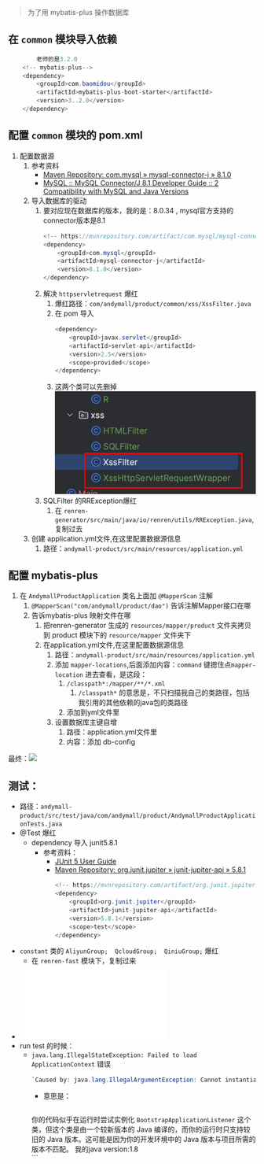 > 为了用	mybatis-plus 操作数据库

## 在 `common` 模块导入依赖
```java
		老师的是3.2.0
	<!-- mybatis-plus-->  
	<dependency>  
		<groupId>com.baomidou</groupId>  
		<artifactId>mybatis-plus-boot-starter</artifactId>  
		<version>3..2.0</version>  
	</dependency>
```

## 配置 `common` 模块的 pom.xml
1. 配置数据源
	1. 参考资料
		- [Maven Repository: com.mysql » mysql-connector-j » 8.1.0](https://mvnrepository.com/artifact/com.mysql/mysql-connector-j/8.1.0)
		- [MySQL :: MySQL Connector/J 8.1 Developer Guide :: 2 Compatibility with MySQL and Java Versions](https://dev.mysql.com/doc/connector-j/8.1/en/connector-j-versions.html)
	2. 导入数据库的驱动
		  1.  要对应现在数据库的版本，我的是：8.0.34 , mysql官方支持的connector版本是8.1
				```java
				<!-- https://mvnrepository.com/artifact/com.mysql/mysql-connector-j -->
				<dependency>
					<groupId>com.mysql</groupId>
					<artifactId>mysql-connector-j</artifactId>
					<version>8.1.0</version>
				</dependency>
				```
		1. 解决 `httpservletrequest` 爆红
			1. 爆红路径：`com/andymall/product/common/xss/XssFilter.java`
			2. 在 pom 导入
				```java
				<dependency>  
					<groupId>javax.servlet</groupId>  
					<artifactId>servlet-api</artifactId>  
					<version>2.5</version>  
					<scope>provided</scope>
				</dependency>
				```
			1. 这两个类可以先删掉
				![](Pasted%20image%2020230830171424.png)
		3. SQLFilter 的RRException爆红
			1. 在 `renren-generator/src/main/java/io/renren/utils/RRException.java`,复制过去
	3. 创建 application.yml文件,在这里配置数据源信息
		1. 路径：`andymall-product/src/main/resources/application.yml`
## 配置 mybatis-plus 

1. 在 `AndymallProductApplication` 类名上面加 `@MapperScan` 注解
	1. `@MapperScan("com/andymall/product/dao")` 告诉注解Mapper接口在哪
	2. 告诉mybatis-plus 映射文件在哪
		1. 把renren-generator 生成的 `resources/mapper/product` 文件夹拷贝到 product 模块下的 `resource/mapper` 文件夹下
		2. 在application.yml文件,在这里配置数据源信息
			1. 路径：`andymall-product/src/main/resources/application.yml`
			2. 添加 `mapper-locations`,后面添加内容：`command` 键摁住点`mapper-location` 进去查看，是这段：
				1. `/classpath*:/mapper/**/*.xml`
					1. `/classpath*` 的意思是，不只扫描我自己的类路径，包括我引用的其他依赖的java包的类路径
				2. 添加到yml文件里
			3. 设置数据库主键自增
				1. 路径：application.yml文件里
				2. 内容：添加 db-config

最终：![](application.yml)

## 测试：
- 路径：`andymall-product/src/test/java/com/andymall/product/AndymallProductApplicationTests.java`
- @Test 爆红
	- dependency 导入 junit5.8.1
		- 参考资料：
			- [JUnit 5 User Guide](https://junit.org/junit5/docs/current/user-guide/#overview)
			- [Maven Repository: org.junit.jupiter » junit-jupiter-api » 5.8.1](https://mvnrepository.com/artifact/org.junit.jupiter/junit-jupiter-api/5.8.1)
				```java
				<!-- https://mvnrepository.com/artifact/org.junit.jupiter/junit-jupiter-api -->  
				<dependency>  
					<groupId>org.junit.jupiter</groupId>  
					<artifactId>junit-jupiter-api</artifactId>  
					<version>5.8.1</version>  
					<scope>test</scope>  
				</dependency>
				```
- `constant` 类的 `AliyunGroup;  QcloudGroup;  QiniuGroup;` 爆红
	- 在 `renren-fast` 模块下，复制过来
- ![](AndymallProductApplicationTests.java)
- run test 的时候：
	- `java.lang.IllegalStateException: Failed to load ApplicationContext` 错误
		```java
		`Caused by: java.lang.IllegalArgumentException: Cannot instantiate interface org.springframework.context.ApplicationListener : org.springframework.cloud.bootstrap.BootstrapApplicationListener`
		```
		- 意思是：
		  ```java
		你的代码似乎在运行时尝试实例化 `BootstrapApplicationListener` 这个类，但这个类是由一个较新版本的 Java 编译的，而你的运行时只支持较旧的 Java 版本。这可能是因为你的开发环境中的 Java 版本与项目所需的版本不匹配。
		我的java version:1.8  
			```
			
